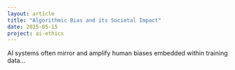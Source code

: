 ```yaml
---
layout: article
title: "Algorithmic Bias and its Societal Impact"
date: 2025-05-15
project: ai-ethics
---
```


AI systems often mirror and amplify human biases embedded within training data...
